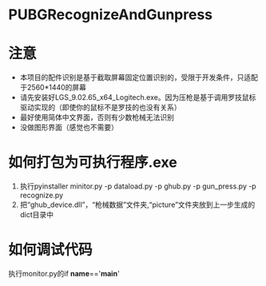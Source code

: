 # PUBGRecognizeAndGunpress

# 注意
- 本项目的配件识别是基于截取屏幕固定位置识别的，受限于开发条件，只适配于2560*1440的屏幕
- 请先安装好LGS_9.02.65_x64_Logitech.exe。因为压枪是基于调用罗技鼠标驱动实现的（即使你的鼠标不是罗技的也没有关系）
- 最好使用简体中文界面，否则有少数枪械无法识别
- 没做图形界面（感觉也不需要）

# 如何打包为可执行程序.exe
1. 执行pyinstaller minitor.py -p dataload.py -p ghub.py -p gun_press.py -p recognize.py
2. 把“ghub_device.dll”，“枪械数据”文件夹,“picture”文件夹放到上一步生成的dict目录中

# 如何调试代码
执行monitor.py的if __name__=='__main__'
